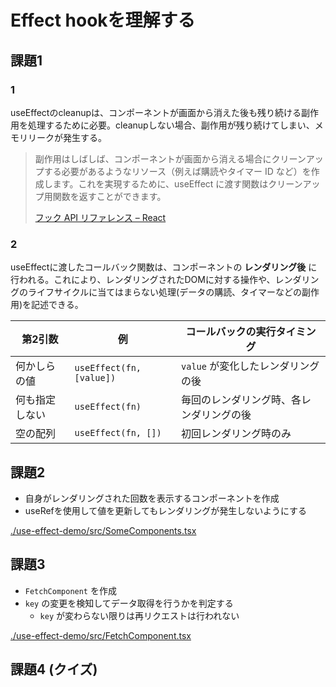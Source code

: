 # Effect hookを理解する

## 課題1

### 1

useEffectのcleanupは、コンポーネントが画面から消えた後も残り続ける副作用を処理するために必要。cleanupしない場合、副作用が残り続けてしまい、メモリリークが発生する。

> 副作用はしばしば、コンポーネントが画面から消える場合にクリーンアップする必要があるようなリソース（例えば購読やタイマー ID など）を作成します。これを実現するために、useEffect に渡す関数はクリーンアップ用関数を返すことができます。
>
> [フック API リファレンス – React](https://ja.reactjs.org/docs/hooks-reference.html#useeffect)

### 2

useEffectに渡したコールバック関数は、コンポーネントの **レンダリング後** に行われる。これにより、レンダリングされたDOMに対する操作や、レンダリングのライフサイクルに当てはまらない処理(データの購読、タイマーなどの副作用)を記述できる。

| 第2引数 | 例 | コールバックの実行タイミング |
| --- | --- | --- |
| 何かしらの値 | `useEffect(fn, [value])` | `value` が変化したレンダリングの後 |
| 何も指定しない | `useEffect(fn)` | 毎回のレンダリング時、各レンダリングの後 |
| 空の配列 | `useEffect(fn, [])` | 初回レンダリング時のみ |

## 課題2

- 自身がレンダリングされた回数を表示するコンポーネントを作成
- useRefを使用して値を更新してもレンダリングが発生しないようにする

[./use-effect-demo/src/SomeComponents.tsx](./use-effect-demo/src/SomeComponents.tsx)

## 課題3

- `FetchComponent` を作成
- `key` の変更を検知してデータ取得を行うかを判定する
  - `key` が変わらない限りは再リクエストは行われない

[./use-effect-demo/src/FetchComponent.tsx](./use-effect-demo/src/FetchComponents.tsx)

## 課題4 (クイズ)
